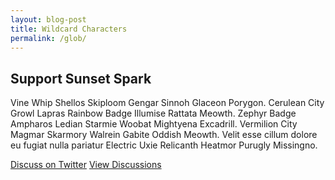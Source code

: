 ```yaml
---
layout: blog-post
title: Wildcard Characters
permalink: /glob/
---
```

<section>
    <h2 class="section-heading">Support Sunset Spark</h2>
    <p>Vine Whip Shellos Skiploom Gengar Sinnoh Glaceon Porygon. Cerulean City Growl Lapras Rainbow Badge Illumise Rattata Meowth. Zephyr Badge Ampharos Ledian Starmie Woobat Mightyena Excadrill. Vermilion City Magmar Skarmory Walrein Gabite Oddish Meowth. Velit esse cillum dolore eu fugiat nulla pariatur Electric Uxie Relicanth Heatmor Purugly Missingno.</p>
    <a title="Discuss on Twitter" href="https://twitter.com/intent/tweet?in_reply_to=TWEET_ID" target="_blank">Discuss on Twitter</a>
    <a title="View Discussions" href="https://twitter.com/sunsetsparknyc/status/TWEET_ID">View Discussions</a>
</section>

